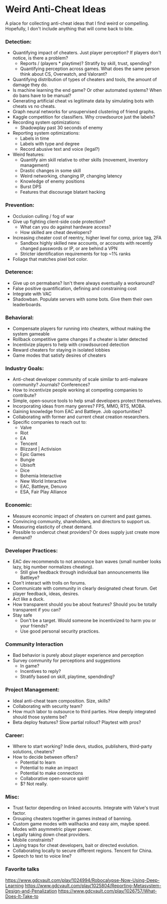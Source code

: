 # Weird Anti-Cheat Ideas
A place for collecting anti-cheat ideas that I find weird or compelling.  
Hopefully, I don't include anything that will come back to bite.

### Detection:  
- Quantifying impact of cheaters. Just player perception? If players don't notice, is there a problem?  
  - Reports / (players * playtime)? Stratify by skill, trust, spending?
  - Quantifying perception across games. What does the same person think about CS, Overwatch, and Valorant?
- Quantifying distribution of types of cheaters and tools, the amount of damage they do. 
- Is machine learning the end game? Or other automated systems? When do bans have to be manual?
- Generating artificial cheat vs legitimate data by simulating bots with cheats vs no cheats.
- Graph neural networks for unsupervised clustering of friend graphs.
- Kaggle competition for classifiers. Why crowdsource just the labels?
- Recording system optimizations:
  - Shadowplay past 30 seconds of enemy
- Reporting system optimizations:
  - Labels in time
  - Labels with type and degree
  - Record abusive text and voice (legal?)
- Weird features:  
  - Quantify aim skill relative to other skills (movement, inventory management)   
  - Drastic changes in some skill  
  - Weird networking, changing IP, changing latency
  - Knowledge of enemy positions
  - Burst DPS
  - Features that discourage blatant hacking
  
### Prevention:  
- Occlusion culling / fog of war  
- Give up fighting client-side code protection?  
  - What can you do against hardware access?  
  - How skilled are cheat developers?  
- Increasing cheater cost of reentry, higher level for comp, price tag, 2FA  
  - Sandbox highly skilled new accounts, or accounts with recently changed passwords or IP, or are behind a VPN 
  - Stricter identification requirements for top ~1% ranks  
- Foliage that matches pixel bot color.

### Deterence:  
- Give up on permabans? Isn't there always eventually a workaround?  
- False positive quantification, defining and constraining cost  
- Integrate with VAC 
- Shadowban. Populate servers with some bots. Give them their own leaderboards.

### Behavioral:  
- Compensate players for running into cheaters, without making the system gameable  
- Rollback competitive game changes if a cheater is later detected  
- Incentivize players to help with crowdsourced detection  
- Reward cheaters for staying in isolated lobbies
- Game modes that satisfy desires of cheaters

### Industry Goals:
- Anti-cheat developer community of scale similar to anti-malware community? Journals? Conferences?  
- How to incentivize people working at competing companies to contribute?
- Simple, open-source tools to help small developers protect themselves.  
- Incorporating ideas from many genres? FPS, MMO, RTS, MOBA.  
- Gaining knowledge from EAC and Battleye. Job opportunities?  
- Collaborating with former and current cheat creation researchers.
- Specific companies to reach out to:
  - Valve
  - Riot
  - EA
  - Tencent
  - Blizzard | Activision
  - Epic Games
  - Bungie
  - Ubisoft
  - Dice
  - Bohemia Interactive
  - New World Interactive
  - EAC, Battleye, Denuvo
  - ESA, Fair Play Alliance

### Economic:  
- Measure economic impact of cheaters on current and past games.  
- Convincing community, shareholders, and directors to support us.  
- Measuring elasticity of cheat demand.  
- Possible to undercut cheat providers? Or does supply just create more demand?  

### Developer Practices:  
- EAC dev recommends to not announce ban waves (small number looks lazy, big number normalizes cheating).  
  - Still give feedback through individual ban announcements like Battleye?  
- Don't interact with trolls on forums.  
- Communicate with community in clearly designated cheat forum. Get player feedback, ideas, desires.  
- Act like a duck.  
- How transparent should you be about features? Should you be totally transparent if you can?  
- Stay safe
  - Don't be a target. Would someone be incentivized to harm you or your friends?  
  - Use good personal security practices.  

### Community Interaction
- Bad behavior is purely about player experience and perception
- Survey community for perceptions and suggestions
  - In game?
  - Incentives to reply?
  - Stratify based on skill, playtime, spendnding?
  
### Project Management:  
- Ideal anti-cheat team composition. Size, skills?  
- Collaborating with security team?  
- How much labor to outsource to third parties. How deeply integrated should those systems be?  
- Beta deploy features? Slow partial rollout? Playtest with pros? 

### Career:
- Where to start working? Indie devs, studios, publishers, third-party solutions, cheaters?
- How to decide between offers?
  - Potential to learn
  - Potential to make an impact
  - Potential to make connections
  - Collaborative open-source spirit!
  - $? Not really.

### Misc:  
- Trust factor depending on linked accounts. Integrate with Valve's trust factor.  
- Grouping cheaters together in games instead of banning.  
- Custom game modes with wallhacks and easy aim, maybe speed. Modes with asymmetric player power.  
- Legally taking down cheat providers.  
- Mobile constraints?  
- Laying traps for cheat developers, bait or directed evolution.  
- Collaborating locally to secure different regions. Tencent for China.
- Speech to text to voice line?

### Favorite talks
https://www.gdcvault.com/play/1024994/Robocalypse-Now-Using-Deep-Learning
https://www.gdcvault.com/play/1025804/Reporting-Metasystem-Design-and-Penalization
https://www.gdcvault.com/play/1026757/What-Does-It-Take-to
